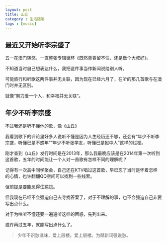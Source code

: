```yaml
---
layout: post
title: 山丘
category : 生活随笔
tags : [music]
---
```




## 最近又开始听李宗盛了

五一在澳门转悠，一直整张专辑循环《既然青春留不住，还是做个大叔好》。

不知道当时自己想表达什么，我把这件事当作新闻说给别人听。

可能旅行和听歌这两件事并无关联，因为现在已经六月了，在听的那几首歌与在澳门时并无区别。

就像“努力爱一个人，和幸福并无关联”。


## 年少不听李宗盛

不过我还是听不懂他的歌，像《山丘》

我看到歌下的评论里好多人说听不懂是因为人生经历还不够，还会有“年少不听李宗盛，听懂已是不惑年”“年少不听张学友，听懂已是狱中人”这样的烂梗。

刚才查到《山丘》发行时间是在2013年，那么我最晚应该是在2014年第一次听到这首歌，五年的时间能让一个人对一首歌有怎样不同的理解呢？

记得有一次高中同学聚会，自己还在KTV唱过这首歌，早已忘了当时是怀着怎样的心情，也许翻翻QQ空间可以找到一些线索。

但前提是要能忍得住尴尬。

但我现在已经不会强迫自己去寻找答案了，对于不理解的事，也不会强迫自己非要写出点什么。

对于为啥听不懂还要一遍遍听这样的困惑，先列出来。

或许再过五年，就能写出点什么了。

>少年不识愁滋味，爱上层楼。爱上层楼。为赋新词强说愁。
